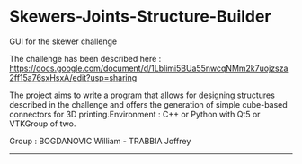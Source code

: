 # Skewers-Joints-Structure-Builder
GUI for the skewer challenge

The challenge has been described here : https://docs.google.com/document/d/1Lblimi5BUa55nwcqNMm2k7uojzsza2ff15a76sxHsxA/edit?usp=sharing

The project aims to write a program that allows for designing structures described in the challenge and offers the generation of simple cube-based connectors for 3D printing.Environment : C++ or Python with Qt5 or VTKGroup of two.

Group : BOGDANOVIC William - TRABBIA Joffrey

------------------------------
